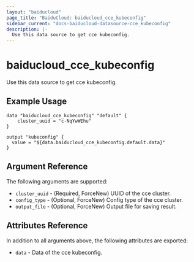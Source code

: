 ```yaml
---
layout: "baiducloud"
page_title: "BaiduCloud: baiducloud_cce_kubeconfig"
sidebar_current: "docs-baiducloud-datasource-cce_kubeconfig"
description: |-
  Use this data source to get cce kubeconfig.
---
```


# baiducloud_cce_kubeconfig

Use this data source to get cce kubeconfig.

## Example Usage

```hcl
data "baiducloud_cce_kubeconfig" "default" {
	cluster_uuid = "c-NqYwWEhu"
}

output "kubeconfig" {
  value = "${data.baiducloud_cce_kubeconfig.default.data}"
}
```

## Argument Reference

The following arguments are supported:

* `cluster_uuid` - (Required, ForceNew) UUID of the cce cluster.
* `config_type` - (Optional, ForceNew) Config type of the cce cluster.
* `output_file` - (Optional, ForceNew) Output file for saving result.

## Attributes Reference

In addition to all arguments above, the following attributes are exported:

* `data` - Data of the cce kubeconfig.


